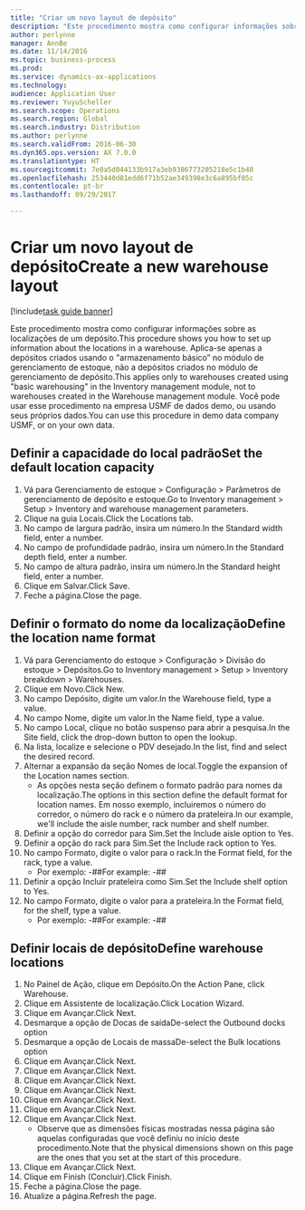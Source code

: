```yaml
---
title: "Criar um novo layout de depósito"
description: "Este procedimento mostra como configurar informações sobre as localizações de um depósito."
author: perlynne
manager: AnnBe
ms.date: 11/14/2016
ms.topic: business-process
ms.prod: 
ms.service: dynamics-ax-applications
ms.technology: 
audience: Application User
ms.reviewer: YuyuScheller
ms.search.scope: Operations
ms.search.region: Global
ms.search.industry: Distribution
ms.author: perlynne
ms.search.validFrom: 2016-06-30
ms.dyn365.ops.version: AX 7.0.0
ms.translationtype: HT
ms.sourcegitcommit: 7e0a5d044133b917a3eb9386773205218e5c1b40
ms.openlocfilehash: 253440d81edd6f71b52ae349398e3c6a895bf05c
ms.contentlocale: pt-br
ms.lasthandoff: 09/29/2017

---
```

# <a name="create-a-new-warehouse-layout"></a><span data-ttu-id="6d6c5-103">Criar um novo layout de depósito</span><span class="sxs-lookup"><span data-stu-id="6d6c5-103">Create a new warehouse layout</span></span>

[!include[task guide banner](../../includes/task-guide-banner.md)]

<span data-ttu-id="6d6c5-104">Este procedimento mostra como configurar informações sobre as localizações de um depósito.</span><span class="sxs-lookup"><span data-stu-id="6d6c5-104">This procedure shows you how to set up information about the locations in a warehouse.</span></span> <span data-ttu-id="6d6c5-105">Aplica-se apenas a depósitos criados usando o "armazenamento básico” no módulo de gerenciamento de estoque, não a depósitos criados no módulo de gerenciamento de depósito.</span><span class="sxs-lookup"><span data-stu-id="6d6c5-105">This applies only to warehouses created using "basic warehousing" in the Inventory management module, not to warehouses created in the Warehouse management module.</span></span> <span data-ttu-id="6d6c5-106">Você pode usar esse procedimento na empresa USMF de dados demo, ou usando seus próprios dados.</span><span class="sxs-lookup"><span data-stu-id="6d6c5-106">You can use this procedure in demo data company USMF, or on your own data.</span></span>


## <a name="set-the-default-location-capacity"></a><span data-ttu-id="6d6c5-107">Definir a capacidade do local padrão</span><span class="sxs-lookup"><span data-stu-id="6d6c5-107">Set the default location capacity</span></span>
1. <span data-ttu-id="6d6c5-108">Vá para Gerenciamento de estoque > Configuração > Parâmetros de gerenciamento de depósito e estoque.</span><span class="sxs-lookup"><span data-stu-id="6d6c5-108">Go to Inventory management > Setup > Inventory and warehouse management parameters.</span></span>
2. <span data-ttu-id="6d6c5-109">Clique na guia Locais.</span><span class="sxs-lookup"><span data-stu-id="6d6c5-109">Click the Locations tab.</span></span>
3. <span data-ttu-id="6d6c5-110">No campo de largura padrão, insira um número.</span><span class="sxs-lookup"><span data-stu-id="6d6c5-110">In the Standard width field, enter a number.</span></span>
4. <span data-ttu-id="6d6c5-111">No campo de profundidade padrão, insira um número.</span><span class="sxs-lookup"><span data-stu-id="6d6c5-111">In the Standard depth field, enter a number.</span></span>
5. <span data-ttu-id="6d6c5-112">No campo de altura padrão, insira um número.</span><span class="sxs-lookup"><span data-stu-id="6d6c5-112">In the Standard height field, enter a number.</span></span>
6. <span data-ttu-id="6d6c5-113">Clique em Salvar.</span><span class="sxs-lookup"><span data-stu-id="6d6c5-113">Click Save.</span></span>
7. <span data-ttu-id="6d6c5-114">Feche a página.</span><span class="sxs-lookup"><span data-stu-id="6d6c5-114">Close the page.</span></span>

## <a name="define-the-location-name-format"></a><span data-ttu-id="6d6c5-115">Definir o formato do nome da localização</span><span class="sxs-lookup"><span data-stu-id="6d6c5-115">Define the location name format</span></span>
1. <span data-ttu-id="6d6c5-116">Vá para Gerenciamento do estoque > Configuração > Divisão do estoque > Depósitos.</span><span class="sxs-lookup"><span data-stu-id="6d6c5-116">Go to Inventory management > Setup > Inventory breakdown > Warehouses.</span></span>
2. <span data-ttu-id="6d6c5-117">Clique em Novo.</span><span class="sxs-lookup"><span data-stu-id="6d6c5-117">Click New.</span></span>
3. <span data-ttu-id="6d6c5-118">No campo Depósito, digite um valor.</span><span class="sxs-lookup"><span data-stu-id="6d6c5-118">In the Warehouse field, type a value.</span></span>
4. <span data-ttu-id="6d6c5-119">No campo Nome, digite um valor.</span><span class="sxs-lookup"><span data-stu-id="6d6c5-119">In the Name field, type a value.</span></span>
5. <span data-ttu-id="6d6c5-120">No campo Local, clique no botão suspenso para abrir a pesquisa.</span><span class="sxs-lookup"><span data-stu-id="6d6c5-120">In the Site field, click the drop-down button to open the lookup.</span></span>
6. <span data-ttu-id="6d6c5-121">Na lista, localize e selecione o PDV desejado.</span><span class="sxs-lookup"><span data-stu-id="6d6c5-121">In the list, find and select the desired record.</span></span>
7. <span data-ttu-id="6d6c5-122">Alternar a expansão da seção Nomes de local.</span><span class="sxs-lookup"><span data-stu-id="6d6c5-122">Toggle the expansion of the Location names section.</span></span>
    * <span data-ttu-id="6d6c5-123">As opções nesta seção definem o formato padrão para nomes da localização.</span><span class="sxs-lookup"><span data-stu-id="6d6c5-123">The options in this section define the default format for location names.</span></span> <span data-ttu-id="6d6c5-124">Em nosso exemplo, incluiremos o número do corredor, o número do rack e o número da prateleira.</span><span class="sxs-lookup"><span data-stu-id="6d6c5-124">In our example, we'll include the aisle number, rack number and shelf number.</span></span>  
8. <span data-ttu-id="6d6c5-125">Definir a opção do corredor para Sim.</span><span class="sxs-lookup"><span data-stu-id="6d6c5-125">Set the Include aisle option to Yes.</span></span>
9. <span data-ttu-id="6d6c5-126">Definir a opção do rack para Sim.</span><span class="sxs-lookup"><span data-stu-id="6d6c5-126">Set the Include rack option to Yes.</span></span>
10. <span data-ttu-id="6d6c5-127">No campo Formato, digite o valor para o rack.</span><span class="sxs-lookup"><span data-stu-id="6d6c5-127">In the Format field, for the rack, type a value.</span></span>
    * <span data-ttu-id="6d6c5-128">Por exemplo: -##</span><span class="sxs-lookup"><span data-stu-id="6d6c5-128">For example: -##</span></span>  
11. <span data-ttu-id="6d6c5-129">Definir a opção Incluir prateleira como Sim.</span><span class="sxs-lookup"><span data-stu-id="6d6c5-129">Set the Include shelf option to Yes.</span></span>
12. <span data-ttu-id="6d6c5-130">No campo Formato, digite o valor para a prateleira.</span><span class="sxs-lookup"><span data-stu-id="6d6c5-130">In the Format field, for the shelf, type a value.</span></span>
    * <span data-ttu-id="6d6c5-131">Por exemplo: -##</span><span class="sxs-lookup"><span data-stu-id="6d6c5-131">For example: -##</span></span>  

## <a name="define-warehouse-locations"></a><span data-ttu-id="6d6c5-132">Definir locais de depósito</span><span class="sxs-lookup"><span data-stu-id="6d6c5-132">Define warehouse locations</span></span>
1. <span data-ttu-id="6d6c5-133">No Painel de Ação, clique em Depósito.</span><span class="sxs-lookup"><span data-stu-id="6d6c5-133">On the Action Pane, click Warehouse.</span></span>
2. <span data-ttu-id="6d6c5-134">Clique em Assistente de localização.</span><span class="sxs-lookup"><span data-stu-id="6d6c5-134">Click Location Wizard.</span></span>
3. <span data-ttu-id="6d6c5-135">Clique em Avançar.</span><span class="sxs-lookup"><span data-stu-id="6d6c5-135">Click Next.</span></span>
4. <span data-ttu-id="6d6c5-136">Desmarque a opção de Docas de saída</span><span class="sxs-lookup"><span data-stu-id="6d6c5-136">De-select the Outbound docks option</span></span>
5. <span data-ttu-id="6d6c5-137">Desmarque a opção de Locais de massa</span><span class="sxs-lookup"><span data-stu-id="6d6c5-137">De-select the Bulk locations option</span></span>
6. <span data-ttu-id="6d6c5-138">Clique em Avançar.</span><span class="sxs-lookup"><span data-stu-id="6d6c5-138">Click Next.</span></span>
7. <span data-ttu-id="6d6c5-139">Clique em Avançar.</span><span class="sxs-lookup"><span data-stu-id="6d6c5-139">Click Next.</span></span>
8. <span data-ttu-id="6d6c5-140">Clique em Avançar.</span><span class="sxs-lookup"><span data-stu-id="6d6c5-140">Click Next.</span></span>
9. <span data-ttu-id="6d6c5-141">Clique em Avançar.</span><span class="sxs-lookup"><span data-stu-id="6d6c5-141">Click Next.</span></span>
10. <span data-ttu-id="6d6c5-142">Clique em Avançar.</span><span class="sxs-lookup"><span data-stu-id="6d6c5-142">Click Next.</span></span>
11. <span data-ttu-id="6d6c5-143">Clique em Avançar.</span><span class="sxs-lookup"><span data-stu-id="6d6c5-143">Click Next.</span></span>
12. <span data-ttu-id="6d6c5-144">Clique em Avançar.</span><span class="sxs-lookup"><span data-stu-id="6d6c5-144">Click Next.</span></span>
    * <span data-ttu-id="6d6c5-145">Observe que as dimensões físicas mostradas nessa página são aquelas configuradas que você definiu no início deste procedimento.</span><span class="sxs-lookup"><span data-stu-id="6d6c5-145">Note that the physical dimensions shown on this page are the ones that you set at the start of this procedure.</span></span>  
13. <span data-ttu-id="6d6c5-146">Clique em Avançar.</span><span class="sxs-lookup"><span data-stu-id="6d6c5-146">Click Next.</span></span>
14. <span data-ttu-id="6d6c5-147">Clique em Finish (Concluir).</span><span class="sxs-lookup"><span data-stu-id="6d6c5-147">Click Finish.</span></span>
15. <span data-ttu-id="6d6c5-148">Feche a página.</span><span class="sxs-lookup"><span data-stu-id="6d6c5-148">Close the page.</span></span>
16. <span data-ttu-id="6d6c5-149">Atualize a página.</span><span class="sxs-lookup"><span data-stu-id="6d6c5-149">Refresh the page.</span></span>

